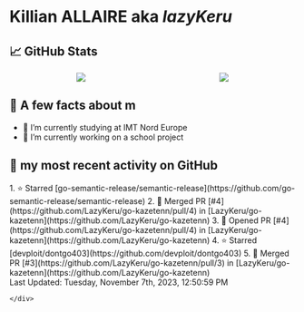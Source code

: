 <body>
    <div class="header">
        <h1><b>Killian ALLAIRE</b> aka <i>lazyKeru</i></h1>
    </div>
    <div class="body">
        <div>
            <h2>📈 GitHub Stats</h2>
            <div style="display: flex; align-items: flex-start; justify-content:space-around;">
                <img src="https://github-readme-stats.vercel.app/api?username=LazyKeru&theme=graywhite&show_icons=true" />
                <img src="https://github-readme-stats.vercel.app/api/top-langs/?username=LazyKeru" />
            </div>
        </div>
        <div>
            <h2>📣 A few facts about m</h2>
            <ul>
                <li>🌱 I’m currently studying at IMT Nord Europe</li>
                <li>🔭 I’m currently working on a school project</li>
            </ul>
        </div>
        <div>
            <h2>🌱 my most recent activity on GitHub</h2>
            <div>
                <!--RECENT_ACTIVITY:start-->
1. ⭐ Starred [go-semantic-release/semantic-release](https://github.com/go-semantic-release/semantic-release)
2. 🎉 Merged PR [#4](https://github.com/LazyKeru/go-kazetenn/pull/4) in [LazyKeru/go-kazetenn](https://github.com/LazyKeru/go-kazetenn)
3. 💪 Opened PR [#4](https://github.com/LazyKeru/go-kazetenn/pull/4) in [LazyKeru/go-kazetenn](https://github.com/LazyKeru/go-kazetenn)
4. ⭐ Starred [devploit/dontgo403](https://github.com/devploit/dontgo403)
5. 🎉 Merged PR [#3](https://github.com/LazyKeru/go-kazetenn/pull/3) in [LazyKeru/go-kazetenn](https://github.com/LazyKeru/go-kazetenn)
                <!--RECENT_ACTIVITY:end-->
            </div>
            <div>
                <!--RECENT_ACTIVITY:last_update-->
Last Updated: Tuesday, November 7th, 2023, 12:50:59 PM
                <!--RECENT_ACTIVITY:last_update_end-->
            </div>
        </div>
    </div>
    <div class="footer">

    </div>
</body>

<!--
**LazyKeru/LazyKeru** is a ✨ _special_ ✨ repository because its `README.md` (this file) appears on your GitHub profile.

Here are some ideas to get you started:

- 🔭 I’m currently working on ...
- 🌱 I’m currently learning ...
- 👯 I’m looking to collaborate on ...
- 🤔 I’m looking for help with ...
- 💬 Ask me about ...
- 📫 How to reach me: ...
- 😄 Pronouns: ...
- ⚡ Fun fact: ...
-->